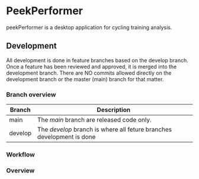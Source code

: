 # PeekPerformer

peekPerformer is a desktop application for cycling training analysis.

## Development

All development is done in feature branches based on the develop branch. Once a feature has been reviewed and approved, it is merged into the development branch. There are NO commits allowed directly on the development branch or the master (main) branch for that matter.

### Branch overview

| Branch   | Description |
| ---------| ----------- |
| main     | The *main* branch are released code only.
| develop  | The *develop* branch is where all feture branches development is done


### Workflow



### Overview